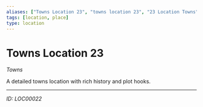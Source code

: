 ```yaml
---
aliases: ["Towns Location 23", "towns location 23", "23 Location Towns"]
tags: [location, place]
type: location
---
```


# Towns Location 23

*Towns*

A detailed towns location with rich history and plot hooks.

---
*ID: LOC00022*